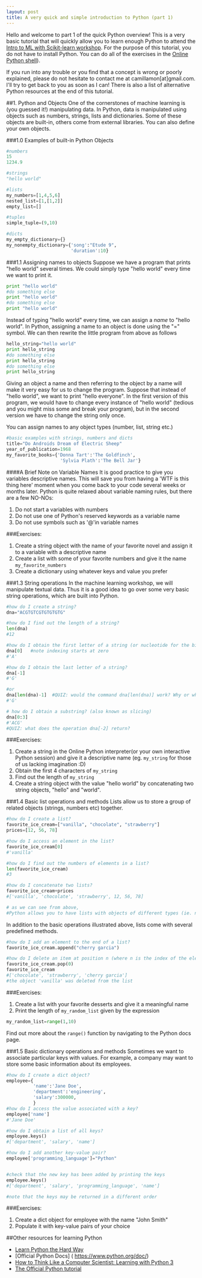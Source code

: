 ```yaml
---
layout: post
title: A very quick and simple introduction to Python (part 1)
---
```

Hello and welcome to part 1 of the quick Python overview! This
is a very basic tutorial that will quickly allow you to learn enough Python to
attend the [Intro to ML with Scikit-learn workshop](http://www.meetup.com/Women-in-Data/events/216552592/). For the purpose
of this tutorial, you do not have to install Python. You can do all of the exercises
in the [Online Python shell](http://repl.it/languages/Python)).



If you run into any trouble or you find that a concept is wrong or
poorly explained, please do not hesitate to contact me
at camillamon[at]gmail.com. I'll try to get back to you as soon as I can!
There is also a list of alternative Python resources at the end of this
tutorial.

##1. Python and Objects
One of the cornerstones of machine learning is (you guessed it!) manipulating
data. In Python, data is manipulated using objects such as numbers, strings,
lists and dictionaries. Some of these objects are built-in, others come
from external libraries. You can also define your own objects.

###1.0 Examples of built-in Python Objects

```python
#numbers
15
1234.9

#strings
"hello world"

#lists
my_numbers=[1,4,5,6]
nested_list=[1,[1,2]]
empty_list=[]

#tuples
simple_tuple=(9,10)

#dicts
my_empty_dictionary={}
my_nonempty_dictionary={'song':"Etude 9",
                        'duration':10}

```

###1.1 Assigning names to objects
Suppose we have a program that prints "hello world"
several times. We could simply type "hello world"
every time we want to print it.

```python
print "hello world"
#do something else
print "hello world"
#do something else
print "hello world"
```

Instead of typing "hello world" every time, we can assign
a *name* to "hello world". In Python, assigning a name to an
object is done using the "=" symbol. We can then
rewrite the little program from above as follows

```python
hello_string="hello world"
print hello_string
#do something else
print hello_string
#do something else
print hello_string
```

Giving an object a name and then referring to the object by a name will
make it very easy for us to change the program. Suppose that instead
of "hello world", we want to print "hello everyone". In the
first version of this program, we would have to change
every instance of "hello world" (tedious and you might miss some and
break your program), but in the second version we have to change the
string only once.

You can assign names
to any object types (number, list, string etc.)

```python
#basic examples with strings, numbers and dicts
title="Do Androids Dream of Electric Sheep"
year_of_publication=1968
my_favorite_books={'Donna Tart':'The Goldfinch',
                    'Sylvia Plath':'The Bell Jar'}
```

####A Brief Note on Variable Names
It is good practice to give you variables descriptive names. This
will save you from having a 'WTF is this thing here' moment
when you come back to your code several weeks or months later.
Python is quite relaxed about variable naming rules, but
there are a few NO-NOs:

1. Do not start a variables with numbers
2. Do not use one of Python's reserved keywords as a variable name
3. Do not use symbols such as '@'in variable names



###Exercises:
1. Create a string object with the name of your favorite novel and assign
it to a variable with a descriptive name
2. Create a list with some of your favorite numbers and give it the name
`my_favorite_numbers`
3. Create a dictionary using whatever keys and value you prefer


###1.3 String operations
In the machine learning workshop, we will manipulate textual data.
Thus it is a good idea to go over some very basic string operations, which
are built into Python.

```python
#how do I create a string?
dna="ACGTGTCGTGTGTGTG"

#how do I find out the length of a string?
len(dna)
#12

#how do I obtain the first letter of a string (or nucleotide for the biologists among us!)
dna[0]   #note indexing starts at zero
#'A'

#how do I obtain the last letter of a string?
dna[-1]
#'G'

#or
dna[len(dna)-1]  #QUIZ: would the command dna[len(dna)] work? Why or why not?
#'G'

# how do I obtain a substring? (also known as slicing)
dna[0:3]
#'ACG'
#QUIZ: what does the operation dna[-2] return?
```

###Exercises:
1. Create a string in the Online Python interpreter(or your own interactive
  Python session) and give it a descriptive name (eg. `my_string` for
    those of us lacking imagination :D)
2. Obtain the first 4 characters of `my_string`
3. Find out the length of `my_string`
4. Create a string object with the value "hello world" by concatenating
two string objects, "hello" and "world".


###1.4 Basic list operations and methods
Lists allow us to store a group of related objects (strings, numbers etc)
together.

```python
#how do I create a list?
favorite_ice_cream=["vanilla", "chocolate", "strawberry"]
prices=[12, 56, 78]

#how do I access an element in the list?
favorite_ice_cream[0]
#'vanilla'

#how do I find out the numbers of elements in a list?
len(favorite_ice_cream)
#3

#how do I concatenate two lists?
favorite_ice_cream+prices
#['vanilla', 'chocolate', 'strawberry', 12, 56, 78]

# as we can see from above,
#Python allows you to have lists with objects of different types (ie. numbers and strings)
```
In addition to the basic operations illustrated above, lists come
with several predefined methods.

```python
#how do I add an element to the end of a list?
favorite_ice_cream.append("cherry garcia")

#how do I delete an item at position n (where n is the index of the element you want to delete)?
favorite_ice_cream.pop(0)
favorite_ice_cream
#['chocolate', 'strawberry', 'cherry garcia']
#the object 'vanilla' was deleted from the list
```

###Exercises:
1. Create a list with your favorite desserts and give it a meaningful name
2. Print the length of `my_random_list` given by the expression

```python
my_random_list=range(1,10)
```
Find out more about the `range()` function by navigating to the Python
docs page.


###1.5 Basic dictionary operations and methods
Sometimes we want to associate particular keys with values.
For example, a company may want to store some basic information
about its employees.

```python
#how do I create a dict object?
employee={
          'name':'Jane Doe',
          'department':'engineering',
          'salary':300000,
          }
#how do I access the value associated with a key?
employee['name']
#'Jane Doe'

#how do I obtain a list of all keys?
employee.keys()
#['department', 'salary', 'name']

#how do I add another key-value pair?
employee['programming_language']="Python"


#check that the new key has been added by printing the keys
employee.keys()
#['department', 'salary', 'programming_language', 'name']

#note that the keys may be returned in a different order
```
###Exercises:
1. Create a dict object for employee with the name "John Smith"
2. Populate it with key-value pairs of your choice


##Other resources for learning Python
* [Learn Python the Hard Way](http://learnpythonthehardway.org/)
* [Official Python Docs] ( https://www.python.org/doc/)
* [How to Think Like a Computer Scientist: Learning with Python 3](http://openbookproject.net/thinkcs/python/english3e/#)
* [The Official Python tutorial](https://docs.python.org/2/tutorial/)
